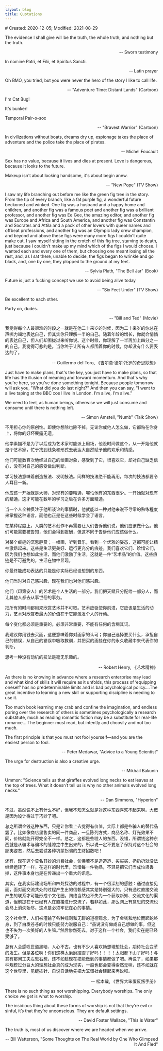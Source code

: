 ```yaml
---
layout: blog
title: Quotations
---
```

<span class="hidden-text"># Created: 2020-12-05; Modified: 2021-08-29</span>

The evidence I shall give will be the truth, the whole truth, and nothing but the truth.

<p align="right">-- Sworn testimony</p>

In nomine Patri, et Filii, et Spiritus Sancti.

<p align="right">-- Latin prayer</p>

Oh BMO, you tried, but you were never the hero of the story I like to call life.

<p align="right">-- "Adventure Time: Distant Lands" (Cartoon)</p>

I'm Cat Bug!

It's bunker!

Temporal Pair-o-sox

<p align="right">-- "Bravest Warrior" (Cartoon)</p>

In civilizations without boats, dreams dry up, espionage takes the place of adventure and the police take the place of pirates.

<p align="right">-- Michel Foucault</p>

Sex has no value, because it lives and dies at present. Love is dangerous, because it looks to the future.

Makeup isn't about looking handsome, it's about begin anew.

<p align="right">-- "New Pope" (TV Show)</p>

I saw my life branching out before me like the green fig tree in the story. From the tip of every branch, like a fat purple fig, a wonderful future beckoned and winked. One fig was a husband and a happy home and children, and another fig was a famous poet and another fig was a brilliant professor, and another fig was Ee Gee, the amazing editor, and another fig was Europe and Africa and South America, and another fig was Constantin and Socrates and Attila and a pack of other lovers with queer names and offbeat professions, and another fig was an Olympic lady crew champion, and beyond and above these figs were many more figs I couldn't quite make out. I saw myself sitting in the crotch of this fig tree, starving to death, just because I couldn't make up my mind which of the figs I would choose. I wanted each and every one of them, but choosing one meant losing all the rest, and, as I sat there, unable to decide, the figs began to wrinkle and go black, and, one by one, they plopped to the ground at my feet.

<p align="right">-- Sylvia Plath, "The Bell Jar" (Book)</p>

Future is just a fucking concept we use to avoid being alive today

<p align="right">-- "Six Feet Under" (TV Show)</p>

Be excellent to each other.

Party on, dudes.

<p align="right">-- "Bill and Ted" (Movie)</p>

我觉得每个人最艰难的时段之一就是在他二十来岁的时候，因为二十来岁的你总在声嘶力竭地表达自己，但其实你只理解一半的自己。随着年龄的增长，你就会悄悄的表达自己，但人们却围拢过来听你说。这个时候，你理解了一半再加上四分之一的自己。我觉得可悲的是，当你终于让所有人都围着你的时候，你却没有什么要表达的了。

<p align="right">-- Guillermo del Toro, 《吉尔莫·德尔·托罗的奇思妙想》</p>

Just have to make plans, that's the key, you just have to make plans, so that life has the illusion of meaning and forward momentum. And that's why you're here, so you've done something tonight. Because people tomorrow will ask you, "What did you do last night?" And then you can say, "I went to a live taping at the BBC cos I live in London. I'm alive, I'm alive."

We need to feel, as human beings, otherwise we will just consume and consume until there is nothing left.

<p align="right">-- Simon Amstell, "Numb" (Talk Show)</p>

不用担心你的原创性。即使你想除也除不掉。无论你或他人怎么做，它都粘在你身上，将你的好坏展露无遗。

他学素描不是为了以后成为艺术家时能派上用场，他没时间做这个，从一开始他就是个艺术家，忙于找到线条和形式去表达大自然赋予他的欢乐和情感。

他们可能数百次地经过自己的绘画对象，感受到了它，很喜欢它，却对自己缺乏信心，没有对自己的感受做出判断。

学习技法意味着创造技法、发明技法。同样的技法绝不能再用，每次的技法都要令人耳目一新。

他应该一开始就是大师，对现有的要精通，哪怕他有的东西很少。一开始就对现有的精通，这才可能在数年的学习之后在许多方面精通。

当一个人全神贯注于他所谈论的事情时，他就能以一种对他来说不寻常的熟练程度来掌握这种语言，而他也正是在这些时候学会了语言。

在某种程度上，人类的艺术创作不再需要让人们告诉他们说，他们应该做什么。他们可能需要被告知，他们会得到报酬，但这不同于告诉他们应该做什么。

对某个痕迹的沉思静赏；一幅画，听到音乐，看到一个优雅的姿态，这都可能让精神激昂起来。这些是生活更美好、运行更充分的痕迹。我们喜欢它们、珍惜它们，因为我们也想如此生活，而他们激励了生活。这就是一件“艺术品”的价值。这些痕迹是不可避免的。生活在物中显现。

你最终能成功表达的只能是你实际已经设想到的东西。

他们当时对自己感兴趣，现在我们也对他们感兴趣。

他们（印第安人）的艺术是个人生活的一部分。我们把天赋只分配给一部分人，而让其他人都去从事世俗的事务。

把所有的时间都用来欣赏艺术并不可取。艺术应驱使你前进，它应该是生活的动力，艺术对欣赏者最大的价值在于它能激发个人的行动。

每个变化都必须是重要的，必须非常重要，不能有任何的含糊其词。

我建议你用钱去买画，这便意味着你对画家的认可；你自己选择要买什么，承担自己的错误，从自己的错误中吸取教训，并把买的画挂在你的永久收藏中来代表你的判断。

思考一种没有动机的技法是毫无乐趣的。

<p align="right">-- Robert Henry, 《艺术精神》</p>

As there is no knowing in advance where a research enterprise may lead and what kind of skills it will require as it unfolds, this process of ‘equipping oneself’ has no predeterminable limits and is bad psychological policy….The great incentive to learning a new skill or supporting discipline is needing to use it.

Too much book learning may crab and confine the imagination, and endless poring over the research of others is sometimes psychologically a research substitute, much as reading romantic fiction may be a substitute for real-life romance….The beginner must read, but intently and choosily and not too much.

The first principle is that you must not fool yourself—and you are the easiest person to fool.

<p align="right">-- Peter Medawar, "Advice to a Young Scientist"</p>

The urge for destruction is also a creative urge.

<p align="right">-- Mikhail Bakunin</p>

Ummon: "Science tells us that giraffes evolved long necks to eat leaves at the top of trees. What it doesn’t tell us is why no other animals evolved long necks."

<p align="right">-- Dan Simmons, "Hyperion"</p>

不过，虽然说不上有什么不好，但我不知怎么就是对这种东西喜欢不起来啊。大概是因为设计得过于巧妙了吧。

总之所谓金钱这种东西，只是让你看上去觉得有价值，实际上都是些骗人的替代品罢了。比如像商店里售卖的同一件商品，一旦陈列方式，商品名称、灯光效果不同，价格就能开得完全不一样。总之，这都是些唬人的东西。没错，所谓钱这种东西就是从骗术与骗术的缝隙之中生出来的，所以说一定不要忘了保持对这个社会的鄙夷姿态，然后去尝试各种坑蒙拐骗的生财招数吧！

还有，现在这个莫名其妙的消费社会，仿佛若不是造造造、买买买、扔扔扔就没法继续运转了一样。在这样的时代里，珍惜每一件物品，不轻易把它们当成垃圾丢掉，这件事本身也是在传递出一个重大的讯息。

其实，在我实际建设场所和四处探访的过程中，有一个很深刻的感触：通过直接见面，面对面交流共处的过程产生出的信赖感其实是特别强大的，只有通过直接交流产生的联系才可能形成个文化圈。网络当然也不失为一个获取新知、交流文化的渠道，但前提在于已经有人在直接进行交流了，若非如此，那么网上有意思的交流也会马上消失殆尽，这点是必须牢记在心的事情。

这个社会里，人们被灌输了各种规则和无聊的道德观念，为了金钱和地位而蹉跎终身，到了白发苍苍的时候只能努力说服自己：“虽说没有做成自己想做的事，但这也不失为一次美好的人生嘛。”然后惨然死去。对于这样一个社会，我们实在是已经受够了。

总有人会感叹世道黑暗、人心不古，也有不少人喜欢畅想理想社会，期待社会变革的发生。但是各位啊！你们这样太磨磨蹭蹭了好吗！！！！太阳都下山了好吗！与其有那闲工夫左思右想，还不如趁现在把能做到的事情都做了吧。再说了，如果那种规模过分巨大的理想社会真的成为现实，一般也都会变得索然无味，还不如就在这个世界里，见缝插针、自说自话地先把大笨蛋社会建起来再说呗。

<p align="right">-- 松本哉, 《世界大笨蛋反叛手册》</p>

There is no such thing as not worshipping. Everybody worships. The only choice we get is what to worship.

The insidious thing about these forms of worship is not that they’re evil or sinful, it’s that they’re unconscious. They are default settings.

<p align="right">-- David Foster Wallace, "This is Water"</p>

The truth is, most of us discover where we are headed when we arrive.

<p align="right">-- Bill Watterson, "Some Thoughts on The Real World by One Who Glimpsed It And Fled"</p>
